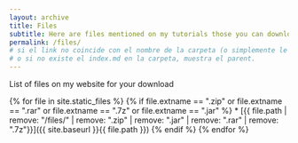```yaml
---
layout: archive
title: Files
subtitle: Here are files mentioned on my tutorials those you can download them pressing in the name of each of them.
permalink: /files/
# si el link no coincide con el nombre de la carpeta (o simplemente le ponemos undefinedurl/, nos manda al parent).
# o si no existe el index.md en la carpeta, muestra el parent.
---
```

<p> List of files on my website for your download </p>
{% for file in site.static_files %}
  {% if file.extname == ".zip" or file.extname == ".rar" or file.extname == ".7z" or file.extname == ".jar" %}
   * [{{ file.path | remove: "/files/" | remove: ".zip" | remove: ".jar" | remove: ".rar" | remove: ".7z"}}]({{ site.baseurl }}{{ file.path }})
  {% endif %}
{% endfor %}


